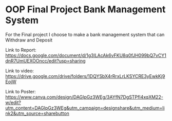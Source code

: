 # OOP Final Project Bank Management System

  For the Final project I choose to make a bank management system that can Withdraw and Deposit
  
Link to Report:
https://docs.google.com/document/d/1g3lLAcAk6vFKU8q0fJH099bQ7vCY1dnR7UmUEXOOncc/edit?usp=sharing


Link to video: https://drive.google.com/drive/folders/1DQYSbX4rRrxLrLKSYCRE3yEwkKj9EojW


Link to Poster:
https://www.canva.com/design/DAGIpGz3WEg/3AYfN7DgSTPfI4xqXM22-w/edit?utm_content=DAGIpGz3WEg&utm_campaign=designshare&utm_medium=link2&utm_source=sharebutton
